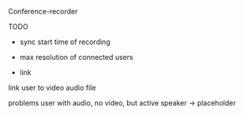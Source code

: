 Conference-recorder

TODO
- sync start time of recording
- max resolution of connected users

- link 

link user to video audio file

problems
user with audio, no video, but active speaker -> placeholder



